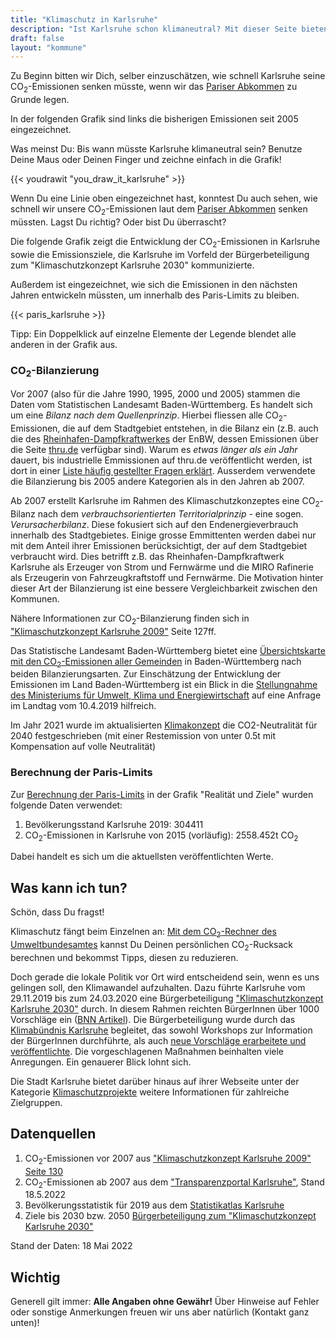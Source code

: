 ```yaml
---
title: "Klimaschutz in Karlsruhe"
description: "Ist Karlsruhe schon klimaneutral? Mit dieser Seite bieten wir interessierten KarlsruherInnen die Möglichkeit, sich schnell und einfach über Klimaschutz in Karlsruhe zu informieren."
draft: false
layout: "kommune"
---
```


Zu Beginn bitten wir Dich, selber einzuschätzen, wie schnell Karlsruhe seine
CO<sub>2</sub>-Emissionen senken müsste, wenn wir das [Pariser Abkommen](../../paris-limits) zu Grunde legen.

In der folgenden Grafik sind links die bisherigen Emissionen seit 2005 eingezeichnet.

Was meinst Du: Bis wann müsste Karlsruhe klimaneutral sein? Benutze Deine Maus oder Deinen Finger und zeichne einfach in die Grafik!

{{< youdrawit "you_draw_it_karlsruhe" >}}

Wenn Du eine Linie oben eingezeichnet hast, konntest Du auch sehen, wie schnell wir unsere CO<sub>2</sub>-Emissionen laut dem [Pariser Abkommen](../../paris-limits) senken müssten. Lagst Du richtig? Oder bist Du überrascht?

Die folgende Grafik zeigt die Entwicklung der CO<sub>2</sub>-Emissionen in Karlsruhe sowie die Emissionsziele, die Karlsruhe im Vorfeld der Bürgerbeteiligung zum "Klimaschutzkonzept Karlsruhe 2030" kommunizierte.

Außerdem ist eingezeichnet, wie sich die Emissionen in den nächsten Jahren entwickeln müssten, um innerhalb des Paris-Limits zu bleiben.

{{< paris_karlsruhe >}}

Tipp: Ein Doppelklick auf einzelne Elemente der Legende blendet alle anderen in der Grafik aus.

### CO<sub>2</sub>-Bilanzierung

Vor 2007 (also für die Jahre 1990, 1995, 2000 und 2005) stammen die Daten vom Statistischen Landesamt Baden-Württemberg. Es handelt sich um eine *Bilanz nach dem Quellenprinzip*.
Hierbei fliessen alle CO<sub>2</sub>-Emissionen, die auf dem Stadtgebiet entstehen, in die Bilanz ein (z.B. auch die des [Rheinhafen-Dampfkraftwerkes](https://de.wikipedia.org/wiki/Rheinhafen-Dampfkraftwerk_Karlsruhe) der EnBW, dessen Emissionen über die Seite [thru.de](https://www.thru.de/index.php?id=596&currentPag=0&src__resultlist=suche-betriebe&rbObereinheit=1&berichtsjahr=2017&betriebseinrichtung=&vertraulichkeit=2&plz=&ort=karlsruhe&haupttaetigkeit_schluessel=1&flusseinzugsgebiet_schluessel[0]=alle&flusseinzugsgebiet_schluessel[1]=100&flusseinzugsgebiet_schluessel[2]=950&flusseinzugsgebiet_schluessel[3]=500&flusseinzugsgebiet_schluessel[4]=300&flusseinzugsgebiet_schluessel[5]=700&flusseinzugsgebiet_schluessel[6]=600&flusseinzugsgebiet_schluessel[7]=200&flusseinzugsgebiet_schluessel[8]=961&flusseinzugsgebiet_schluessel[9]=965&flusseinzugsgebiet_schluessel[10]=400&eigentuemer_betreiber=&muttergesellschaft=&bs_00=00&bs_01=01&bs_02=02&bs_03=03&bs_04=04&bs_05=05&bs_06=06&bs_07=07&bs_08=08&bs_09=09&bs_10=10&bs_11=11&bs_12=12&bs_13=13&bs_14=14&bs_15=15&bs_16=16&branchengruppe=&taetigkeit=&nace-name=&nace-schluessel=&schadstoffgruppen=&schadstoff=&ks_0=alle&ks_1=1&ks_2=2&ks_3=3&ks_4=&bms_0=alle&bms_1=1&bms_2=2&bms_3=3&rbFrachtBerechnung=1&at_1=&at_2=&staat=&form__searchForm-page-id=429&betriebe__liste-id=603&betriebe__details-jahr=2017&betriebe__details-id=56912&cHash=12c90ef0af636f291ac77b5ec12f658f) verfügbar sind).
Warum es *etwas länger als ein Jahr* dauert, bis industrielle Emmissionen auf thru.de veröffentlicht werden, ist dort in einer [Liste häufig gestellter Fragen erklärt](https://www.thru.de/index.php?id=418#c1148).
Ausserdem verwendete die Bilanzierung bis 2005 andere Kategorien als in den Jahren ab 2007.

Ab 2007 erstellt Karlsruhe im Rahmen des Klimaschutzkonzeptes eine CO<sub>2</sub>-Bilanz nach dem *verbrauchsorientierten Territorialprinzip* - eine sogen. *Verursacherbilanz*.
Diese fokusiert sich auf den Endenergieverbrauch innerhalb des Stadtgebietes.
Einige grosse Emmittenten werden dabei nur mit dem Anteil ihrer Emissionen berücksichtigt, der auf dem Stadtgebiet verbraucht wird.
Dies betrifft z.B. das Rheinhafen-Dampfkraftwerk Karlsruhe als Erzeuger von Strom und Fernwärme und die MIRO Rafinerie als Erzeugerin von Fahrzeugkraftstoff und Fernwärme.
Die Motivation hinter dieser Art der Bilanzierung ist eine bessere Vergleichbarkeit zwischen den Kommunen.

Nähere Informationen zur CO<sub>2</sub>-Bilanzierung finden sich in ["Klimaschutzkonzept Karlsruhe 2009"](https://www.karlsruhe.de/b3/natur_und_umwelt/klimaschutz/klimakonzept/pdf_dateien/HF_sections/content/ZZmYk9MKZfe2na/Klimaschutzkonzept_Karlsruhe_2009.pdf) Seite 127ff.

Das Statistische Landesamt Baden-Württemberg bietet eine [Übersichtskarte mit den CO<sub>2</sub>-Emissionen aller Gemeinden](https://www.statistik-bw.de/Intermaptiv/?re=gemeinde&ags=08212000&i=18204&r=0&g=0001&afk=5&fkt=besetzung&fko=mittel) in Baden-Württemberg nach beiden Bilanzierungsarten.
Zur Einschätzung der Entwicklung der Emissionen im Land Baden-Württemberg ist ein Blick in die [Stellungnahme des Ministeriums für Umwelt, Klima und Energiewirtschaft](https://www.landtag-bw.de/files/live/sites/LTBW/files/dokumente/WP16/Drucksachen/6000/16_6083_D.pdf) auf eine Anfrage im Landtag vom 10.4.2019 hilfreich.

Im Jahr 2021 wurde im aktualisierten [Klimakonzept](https://www.karlsruhe.de/b3/natur_und_umwelt/klimaschutz/klimakonzept.de) die CO2-Neutralität für 2040 festgeschrieben (mit einer Restemission von unter 0.5t mit Kompensation auf volle Neutralität)

### Berechnung der Paris-Limits

Zur [Berechnung der Paris-Limits](../../paris-limits) in der Grafik "Realität und Ziele" wurden folgende Daten verwendet:

1. Bevölkerungsstand Karlsruhe 2019: 304411
2. CO<sub>2</sub>-Emissionen in Karlsruhe von 2015 (vorläufig): 2558.452t CO<sub>2</sub>

Dabei handelt es sich um die aktuellsten veröffentlichten Werte.

## Was kann ich tun?

Schön, dass Du fragst!

Klimaschutz fängt beim Einzelnen an: [Mit dem CO<sub>2</sub>-Rechner des Umweltbundesamtes](https://uba.co2-rechner.de/de_DE/) kannst Du Deinen persönlichen CO<sub>2</sub>-Rucksack berechnen und bekommst Tipps, diesen zu reduzieren.

Doch gerade die lokale Politik vor Ort wird entscheidend sein, wenn es uns gelingen soll, den Klimawandel aufzuhalten. Dazu führte Karlsruhe vom 29.11.2019 bis zum 24.03.2020 eine Bürgerbeteiligung ["Klimaschutzkonzept Karlsruhe 2030"](https://beteiligung.karlsruhe.de/content/bbv/details/90/) durch. In diesem Rahmen reichten BürgerInnen über 1000 Vorschläge ein ([BNN Artikel](https://bnn.de/lokales/karlsruhe/buerger-reichen-ueber-1-000-vorschlaege-ein-fuer-das-karlsruher-klimaschutzkonzept-2030)). Die Bürgerbeteiligung wurde durch das [Klimabündnis Karlsruhe](https://www.klimabuendnis-karlsruhe.de/) begleitet, das sowohl Workshops zur Information der BürgerInnen durchführte, als auch [neue Vorschläge erarbeitete und veröffentlichte](https://www.klimabuendnis-karlsruhe.de/klimaschutzkonzept-erarbeitete-antraege/). Die vorgeschlagenen Maßnahmen beinhalten viele Anregungen. Ein genauerer Blick lohnt sich.

Die Stadt Karlsruhe bietet darüber hinaus auf ihrer Webseite unter der Kategorie [Klimaschutzprojekte](https://www.karlsruhe.de/b3/natur_und_umwelt/klimaschutz/klimaprojekte.de) weitere Informationen für zahlreiche Zielgruppen.

## Datenquellen

1. CO<sub>2</sub>-Emissionen vor 2007 aus ["Klimaschutzkonzept Karlsruhe 2009" Seite 130](https://www.karlsruhe.de/b3/natur_und_umwelt/klimaschutz/klimakonzept/pdf_dateien/HF_sections/content/ZZmYk9MKZfe2na/Klimaschutzkonzept_Karlsruhe_2009.pdf)
2. CO<sub>2</sub>-Emissionen ab 2007 aus dem ["Transparenzportal Karlsruhe"](https://transparenz.karlsruhe.de/dataset/7306d25b-8b18-445f-9351-6eec030c7753/resource/fd9de911-5142-4083-9d1b-5e09788022b3/download/treibhausgase.csv), Stand 18.5.2022
3. Bevölkerungsstatistik für 2019 aus dem [Statistikatlas Karlsruhe](https://web6.karlsruhe.de/Stadtentwicklung/statistik/atlas/?select=019)
4. Ziele bis 2030 bzw. 2050 [Bürgerbeteiligung zum "Klimaschutzkonzept Karlsruhe 2030"](https://beteiligung.karlsruhe.de/content/bbv/details/90/)

Stand der Daten: 18 Mai 2022

## Wichtig

Generell gilt immer: **Alle Angaben ohne Gewähr!** Über Hinweise auf
Fehler oder sonstige Anmerkungen freuen wir uns aber natürlich (Kontakt ganz unten)!

